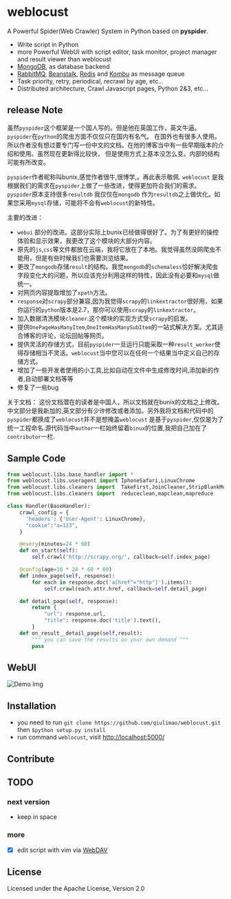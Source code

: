 weblocust
========

A Powerful Spider(Web Crawler) System in Python based on **pyspider**.

- Write script in Python
- more Powerful WebUI with script editor, task monitor, project manager and result viewer than weblocust
- [MongoDB](https://www.mongodb.org/), as database backend
- [RabbitMQ](http://www.rabbitmq.com/), [Beanstalk](http://kr.github.com/beanstalkd/), [Redis](http://redis.io/) and [Kombu](http://kombu.readthedocs.org/) as message queue
- Task priority, retry, periodical, recrawl by age, etc...
- Distributed architecture, Crawl Javascript pages, Python 2&3, etc...


release Note
-----------
虽然`pyspider`这个框架是一个国人写的。但是他在英国工作，英文牛逼。`pyspider`在`python`的爬虫方面不仅仅只在国内有名气。
在国外也有很多人使用。所以作者没有想过要专门写一份中文的文档。在他的博客当中有一些早期版本的介绍和使用。虽然现在更新得比较快，
但是使用方式上基本没怎么变。内部的结构可能有所改变。

`pyspider`作者昵称叫bunix,感觉作者很牛,很博学,。再此表示敬佩.
`weblocust` 是我根据我们的需求在`pyspider`上做了一些改进，使得更加符合我们的需求。`pyspider`原本支持很多`resultdb`
我仅仅在`mongodb` 作为`resultdb`之上做优化。如果您采用`mysql`存储，可能将不会有`weblocust`的新特性。

主要的改进：

*   `webui` 部分的改进。这部分实际上bunix已经做得很好了。为了有更好的操控体验和显示效果，我更改了这个模块的大部分内容。
*   原先的`js`,`css`等文件都放在云端，我将它放在了本地。我觉得虽然没网爬虫不能用，但是有些时候我们也需要浏览结果。
*   更改了`mongodb`存储`result`的结构。我觉`mongodb`的`schemaless`恰好解决爬虫字段变化大的问题，所以应该充分利用这样的特性，因此没有必要和`mysql`做统一。
*   对网页内容提取增加了`xpath`方法。
*   `response`对`scrapy`部分兼容,因为我觉得`scrapy`的`linkextractor`很好用，如果你运行的`python`版本是2.7，那你可以使用`scrapy`的`linkextractor`。
*   加入数据清洗模块`cleaner`.这个模块的实现方式受`scrapy`的启发。
*   提供`OnePageHasManyItem`,`OneItemHasManySubItem`的一站式解决方案。尤其适合博客的评论，论坛回帖等网页。
*   提供灵活的存储方式，目前`pyspider`一旦运行只能采取一种`result_worker`使得存储相当不灵活。`weblocust`当中您可以在任何一个结果当中定义自己的存储方式。
*   增加了一些开发者使用的小工具,比如自动在文件中生成修改时间,添加新的作者,自动部署文档等等
*   修复了一些bug

关于文档：
这份文档潜在的读者是中国人，所以文档就在bunix的文档之上修改。中文部分是我新加的,英文部分有少许修改或者添加。另外我将文档和代码中的`pyspider`都换成了`weblocust`并不是想掩盖`weblocust`
是基于`pyspider`,仅仅是为了统一工程命名.源代码当中`author`一栏始终留着`binux`的位置,我把自己加在了`contributor`一栏.

Sample Code 
-----------

```python
from weblocust.libs.base_handler import *
from weblocust.libs.useragent import IphoneSafari,LinuxChrome
from weblocust.libs.cleaners import  TakeFirst,JoinCleaner,StripBlankMoreThan2
from weblocust.libs.cleaners import  reduceclean,mapclean,mapreduce

class Handler(BaseHandler):
    crawl_config = {
      'headers': {'User-Agent': LinuxChrome},
      "cookie":"a=123",
    }

    @every(minutes=24 * 60)
    def on_start(self):
        self.crawl('http://scrapy.org/', callback=self.index_page)

    @config(age=10 * 24 * 60 * 60)
    def index_page(self, response):
        for each in response.doc('a[href^="http"]').items():
            self.crawl(each.attr.href, callback=self.detail_page)

    def detail_page(self, response):
        return {
            "url": response.url,
            "title": response.doc('title').text(),
        }
    def on_result__detail_page(self,result):
        """ you can save the results on your own demand """
        pass
```
WebUI
---------

![Demo Img]


Installation
------------

* you need to run `git clone https://github.com/qiulimao/weblocust.git` then `$python setup.py install`
* run command `weblocust`, visit [http://localhost:5000/](http://localhost:5000/)

Contribute
----------


TODO
----

### next version
* keep in space




### more

- [x] edit script with vim via [WebDAV](http://en.wikipedia.org/wiki/WebDAV)


License
-------
Licensed under the Apache License, Version 2.0


[Demo Img]:             imgs/demo.png
[Issue]:                https://github.com/qiulimao/webocust/issues


[Demo Img]:             docs/imgs/demo.png
[Issue]:                https://github.com/qiulimao/webocust/issues

